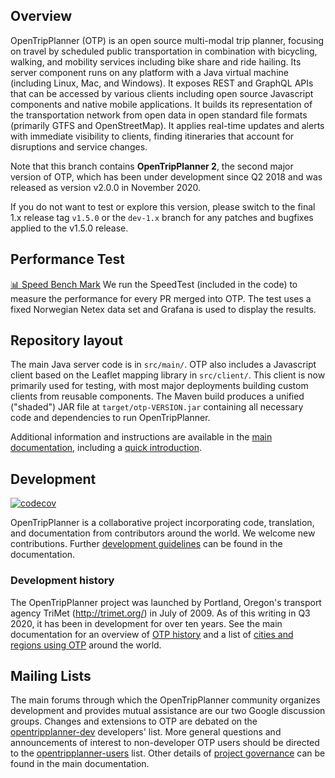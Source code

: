 ## Overview

OpenTripPlanner (OTP) is an open source multi-modal trip planner, focusing on travel by scheduled public transportation in combination with bicycling, walking, and mobility services including bike share and ride hailing. Its server component runs on any platform with a Java virtual machine (including Linux, Mac, and Windows). It exposes REST and GraphQL APIs that can be accessed by various clients including open source Javascript components and native mobile applications. It builds its representation of the transportation network from open data in open standard file formats (primarily GTFS and OpenStreetMap). It applies real-time updates and alerts with immediate visibility to clients, finding itineraries that account for disruptions and service changes.

Note that this branch contains **OpenTripPlanner 2**, the second major version of OTP, which has been under development since Q2 2018 and was released as version v2.0.0 in November 2020.

If you do not want to test or explore this version, please switch to the final 1.x release tag `v1.5.0` or the `dev-1.x` branch for any patches and bugfixes applied to the v1.5.0 release.


## Performance Test

[📊 Speed Bench Mark](https://otp-performance.leonard.io/) We run the SpeedTest (included in the code) to measure the performance for every PR merged into OTP. The test uses a fixed Norwegian Netex data set and Grafana is used to display the results.


## Repository layout

The main Java server code is in `src/main/`. OTP also includes a Javascript client based on the Leaflet mapping library in `src/client/`. This client is now primarily used for testing, with most major deployments building custom clients from reusable components. The Maven build produces a unified ("shaded") JAR file at `target/otp-VERSION.jar` containing all necessary code and dependencies to run OpenTripPlanner.

Additional information and instructions are available in the [main documentation](http://docs.opentripplanner.org/en/dev-2.x/), including a 
[quick introduction](http://docs.opentripplanner.org/en/dev-2.x/Basic-Tutorial/).

## Development 

[![codecov](https://codecov.io/gh/opentripplanner/OpenTripPlanner/branch/dev-2.x/graph/badge.svg?token=ak4PbIKgZ1)](https://codecov.io/gh/opentripplanner/OpenTripPlanner)

OpenTripPlanner is a collaborative project incorporating code, translation, and documentation from contributors around the world. We welcome new contributions. Further [development guidelines](http://docs.opentripplanner.org/en/latest/Developers-Guide/) can be found in the documentation.

### Development history

The OpenTripPlanner project was launched by Portland, Oregon's transport agency TriMet (http://trimet.org/) in July of 2009. As of this writing in Q3 2020, it has been in development for over ten years. See the main documentation for an overview of [OTP history](http://docs.opentripplanner.org/en/dev-2.x/History/) and a list of [cities and regions using OTP](http://docs.opentripplanner.org/en/dev-2.x/Deployments/) around the world.


## Mailing Lists

The main forums through which the OpenTripPlanner community organizes development and provides mutual assistance are our two Google discussion groups. Changes and extensions to OTP are debated on the [opentripplanner-dev](https://groups.google.com/forum/#!forum/opentripplanner-dev) developers' list. More general questions and announcements of interest to non-developer OTP users should be directed to the [opentripplanner-users](https://groups.google.com/forum/#!forum/opentripplanner-users) list. Other details of [project governance](http://docs.opentripplanner.org/en/dev-2.x/Governance/) can be found in the main documentation.
